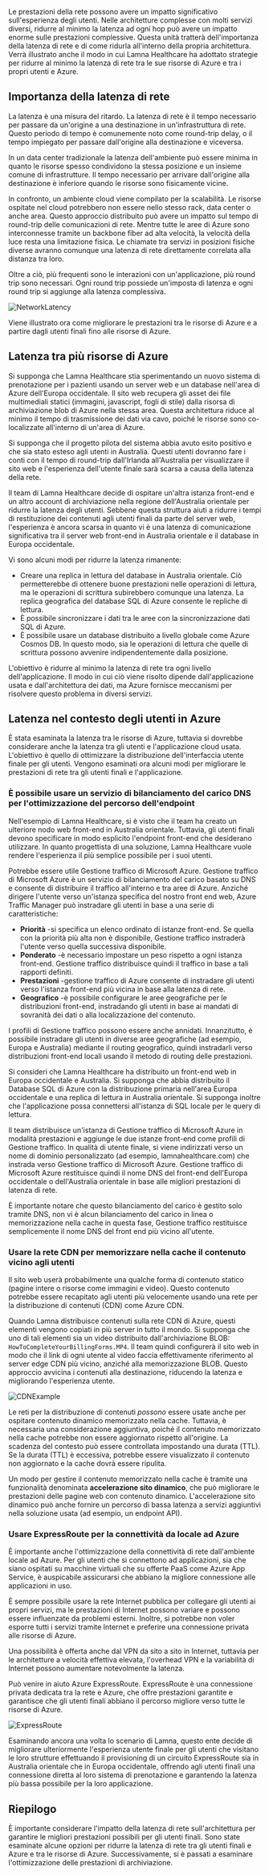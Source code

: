 Le prestazioni della rete possono avere un impatto significativo sull'esperienza degli utenti. Nelle architetture complesse con molti servizi diversi, ridurre al minimo la latenza ad ogni hop può avere un impatto enorme sulle prestazioni complessive. Questa unità tratterà dell'importanza della latenza di rete e di come ridurla all'interno della propria architettura. Verrà illustrato anche il modo in cui Lamna Healthcare ha adottato strategie per ridurre al minimo la latenza di rete tra le sue risorse di Azure e tra i propri utenti e Azure.

## <a name="the-importance-of-network-latency"></a>Importanza della latenza di rete

La latenza è una misura del ritardo. La latenza di rete è il tempo necessario per passare da un'origine a una destinazione in un'infrastruttura di rete. Questo periodo di tempo è comunemente noto come round-trip delay, o il tempo impiegato per passare dall'origine alla destinazione e viceversa.

In un data center tradizionale la latenza dell'ambiente può essere minima in quanto le risorse spesso condividono la stessa posizione e un insieme comune di infrastrutture. Il tempo necessario per arrivare dall'origine alla destinazione è inferiore quando le risorse sono fisicamente vicine.

In confronto, un ambiente cloud viene compilato per la scalabilità. Le risorse ospitate nel cloud potrebbero non essere nello stesso rack, data center o anche area. Questo approccio distribuito può avere un impatto sul tempo di round-trip delle comunicazioni di rete. Mentre tutte le aree di Azure sono interconnesse tramite un backbone fiber ad alta velocità, la velocità della luce resta una limitazione fisica. Le chiamate tra servizi in posizioni fisiche diverse avranno comunque una latenza di rete direttamente correlata alla distanza tra loro.

Oltre a ciò, più frequenti sono le interazioni con un'applicazione, più round trip sono necessari. Ogni round trip possiede un'imposta di latenza e ogni round trip si aggiunge alla latenza complessiva.

![NetworkLatency](../media/networkLatency.png)

Viene illustrato ora come migliorare le prestazioni tra le risorse di Azure e a partire dagli utenti finali fino alle risorse di Azure.

## <a name="latency-amongst-multiple-azure-resources"></a>Latenza tra più risorse di Azure

Si supponga che Lamna Healthcare stia sperimentando un nuovo sistema di prenotazione per i pazienti usando un server web e un database nell'area di Azure dell'Europa occidentale. Il sito web recupera gli asset dei file multimediali statici (immagini, javascript, fogli di stile) dalla risorsa di archiviazione blob di Azure nella stessa area. Questa architettura riduce al minimo il tempo di trasmissione dei dati via cavo, poiché le risorse sono co-localizzate all'interno di un'area di Azure.

Si supponga che il progetto pilota del sistema abbia avuto esito positivo e che sia stato esteso agli utenti in Australia. Questi utenti dovranno fare i conti con il tempo di round-trip dall'Irlanda all'Australia per visualizzare il sito web e l'esperienza dell'utente finale sarà scarsa a causa della latenza della rete.

Il team di Lamna Healthcare decide di ospitare un'altra istanza front-end e un altro account di archiviazione nella regione dell'Australia orientale per ridurre la latenza degli utenti. Sebbene questa struttura aiuti a ridurre i tempi di restituzione dei contenuti agli utenti finali da parte del server web, l'esperienza è ancora scarsa in quanto vi è una latenza di comunicazione significativa tra il server web front-end in Australia orientale e il database in Europa occidentale.

Vi sono alcuni modi per ridurre la latenza rimanente:

* Creare una replica in lettura del database in Australia orientale. Ciò permetterebbe di ottenere buone prestazioni nelle operazioni di lettura, ma le operazioni di scrittura subirebbero comunque una latenza. La replica geografica del database SQL di Azure consente le repliche di lettura.
* È possibile sincronizzare i dati tra le aree con la sincronizzazione dati SQL di Azure.
* È possibile usare un database distribuito a livello globale come Azure Cosmos DB. In questo modo, sia le operazioni di lettura che quelle di scrittura possono avvenire indipendentemente dalla posizione.

L'obiettivo è ridurre al minimo la latenza di rete tra ogni livello dell'applicazione. Il modo in cui ciò viene risolto dipende dall'applicazione usata e dall'architettura dei dati, ma Azure fornisce meccanismi per risolvere questo problema in diversi servizi.

## <a name="latency-in-the-context-of-users-to-azure"></a>Latenza nel contesto degli utenti in Azure

È stata esaminata la latenza tra le risorse di Azure, tuttavia si dovrebbe considerare anche la latenza tra gli utenti e l'applicazione cloud usata. L'obiettivo è quello di ottimizzare la distribuzione dell'interfaccia utente finale per gli utenti. Vengono esaminati ora alcuni modi per migliorare le prestazioni di rete tra gli utenti finali e l'applicazione.

### <a name="use-a-dns-load-balancer-for-endpoint-path-optimization"></a>È possibile usare un servizio di bilanciamento del carico DNS per l'ottimizzazione del percorso dell'endpoint

Nell'esempio di Lamna Healthcare, si è visto che il team ha creato un ulteriore nodo web front-end in Australia orientale. Tuttavia, gli utenti finali devono specificare in modo esplicito l'endpoint front-end che desiderano utilizzare. In quanto progettista di una soluzione, Lamna Healthcare vuole rendere l'esperienza il più semplice possibile per i suoi utenti.

Potrebbe essere utile Gestione traffico di Microsoft Azure. Gestione traffico di Microsoft Azure è un servizio di bilanciamento del carico basato su DNS e consente di distribuire il traffico all'interno e tra aree di Azure. Anziché dirigere l'utente verso un'istanza specifica del nostro front end web, Azure Traffic Manager può instradare gli utenti in base a una serie di caratteristiche:

* **Priorità** -si specifica un elenco ordinato di istanze front-end. Se quella con la priorità più alta non è disponibile, Gestione traffico instraderà l'utente verso quella successiva disponibile.
* **Ponderato** -è necessario impostare un peso rispetto a ogni istanza front-end. Gestione traffico distribuisce quindi il traffico in base a tali rapporti definiti.
* **Prestazioni** -gestione traffico di Azure consente di instradare gli utenti verso l'istanza front-end più vicina in base alla latenza di rete.
* **Geografico** -è possibile configurare le aree geografiche per le distribuzioni front-end, instradando gli utenti in base ai mandati di sovranità dei dati o alla localizzazione del contenuto.

I profili di Gestione traffico possono essere anche annidati. Innanzitutto, è possibile instradare gli utenti in diverse aree geografiche (ad esempio, Europa e Australia) mediante il routing geografico, quindi instradarli verso distribuzioni front-end locali usando il metodo di routing delle prestazioni.

Si consideri che Lamna Healthcare ha distribuito un front-end web in Europa occidentale e Australia. Si supponga che abbia distribuito il Database SQL di Azure con la distribuzione primaria nell'area Europa occidentale e una replica di lettura in Australia orientale. Si supponga inoltre che l'applicazione possa connettersi all'istanza di SQL locale per le query di lettura.

Il team distribuisce un'istanza di Gestione traffico di Microsoft Azure in modalità prestazioni e aggiunge le due istanze front-end come profili di Gestione traffico. In qualità di utente finale, si viene indirizzati verso un nome di dominio personalizzato (ad esempio, lamnahealthcare.com) che instrada verso Gestione traffico di Microsoft Azure. Gestione traffico di Microsoft Azure restituisce quindi il nome DNS del front-end dell'Europa occidentale o dell'Australia orientale in base alle migliori prestazioni di latenza di rete.

È importante notare che questo bilanciamento del carico è gestito solo tramite DNS, non vi è alcun bilanciamento del carico in linea o memorizzazione nella cache in questa fase, Gestione traffico restituisce semplicemente il nome DNS del front end più vicino all'utente.

### <a name="use-cdn-to-cache-content-close-to-users"></a>Usare la rete CDN per memorizzare nella cache il contenuto vicino agli utenti

Il sito web userà probabilmente una qualche forma di contenuto statico (pagine intere o risorse come immagini e video). Questo contenuto potrebbe essere recapitato agli utenti più velocemente usando una rete per la distribuzione di contenuti (CDN) come Azure CDN. 

Quando Lamna distribuisce contenuti sulla rete CDN di Azure, questi elementi vengono copiati in più server in tutto il mondo. Si supponga che uno di tali elementi sia un video distribuito dall'archiviazione BLOB: `HowToCompleteYourBillingForms.MP4`. Il team quindi configurerà il sito web in modo che il link di ogni utente al video faccia effettivamente riferimento al server edge CDN più vicino, anziché alla memorizzazione BLOB. Questo approccio avvicina i contenuti alla destinazione, riducendo la latenza e migliorando l'esperienza utente.

![CDNExample](../media/cdnSketch.png)

Le reti per la distribuzione di contenuti _possono_ essere usate anche per ospitare contenuto dinamico memorizzato nella cache. Tuttavia, è necessaria una considerazione aggiuntiva, poiché il contenuto memorizzato nella cache potrebbe non essere aggiornato rispetto all'origine. La scadenza del contesto può essere controllata impostando una durata (TTL). Se la durata (TTL) è eccessiva, potrebbe essere visualizzato il contenuto non aggiornato e la cache dovrà essere ripulita.

Un modo per gestire il contenuto memorizzato nella cache è tramite una funzionalità denominata **accelerazione sito dinamico**, che può migliorare le prestazioni delle pagine web con contenuto dinamico. L'accelerazione sito dinamico può anche fornire un percorso di bassa latenza a servizi aggiuntivi nella soluzione usata (ad esempio, un endpoint API).

### <a name="use-expressroute-for-connectivity-from-on-premises-to-azure"></a>Usare ExpressRoute per la connettività da locale ad Azure

È importante anche l'ottimizzazione della connettività di rete dall'ambiente locale ad Azure. Per gli utenti che si connettono ad applicazioni, sia che siano ospitati su macchine virtuali che su offerte PaaS come Azure App Service, è auspicabile assicurarsi che abbiano la migliore connessione alle applicazioni in uso. 

È sempre possibile usare la rete Internet pubblica per collegare gli utenti ai propri servizi, ma le prestazioni di Internet possono variare e possono essere influenzate da problemi esterni. Inoltre, si potrebbe non voler esporre tutti i servizi tramite Internet e preferire una connessione privata alle risorse di Azure.

Una possibilità è offerta anche dal VPN da sito a sito in Internet, tuttavia per le architetture a velocità effettiva elevata, l'overhead VPN e la variabilità di Internet possono aumentare notevolmente la latenza.

Può venire in aiuto Azure ExpressRoute. ExpressRoute è una connessione privata dedicata tra la rete e Azure, che offre prestazioni garantite e garantisce che gli utenti finali abbiano il percorso migliore verso tutte le risorse di Azure.

![ExpressRoute](../media/expressroute-connection-overview.png)

Esaminando ancora una volta lo scenario di Lamna, questo ente decide di migliorare ulteriormente l'esperienza utente finale per gli utenti che visitano le loro strutture effettuando il provisioning di un circuito ExpressRoute sia in Australia orientale che in Europa occidentale, offrendo agli utenti finali una connessione diretta al loro sistema di prenotazione e garantendo la latenza più bassa possibile per la loro applicazione.

## <a name="summary"></a>Riepilogo

È importante considerare l'impatto della latenza di rete sull'architettura per garantire le migliori prestazioni possibili per gli utenti finali. Sono state esaminate alcune opzioni per ridurre la latenza di rete tra gli utenti finali e Azure e tra le risorse di Azure. Successivamente, si è passati a esaminare l'ottimizzazione delle prestazioni di archiviazione.